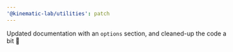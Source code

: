 ```yaml
---
'@kinematic-lab/utilities': patch
---
```


Updated documentation with an `options` section, and cleaned-up the code a bit 🧹
